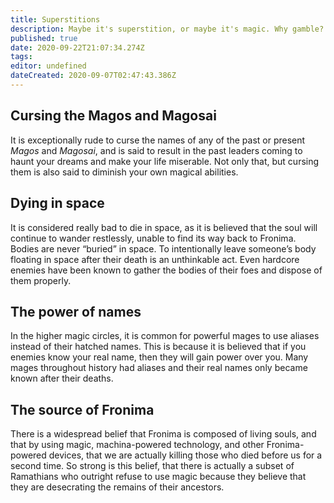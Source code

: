 ```yaml
---
title: Superstitions
description: Maybe it's superstition, or maybe it's magic. Why gamble?
published: true
date: 2020-09-22T21:07:34.274Z
tags: 
editor: undefined
dateCreated: 2020-09-07T02:47:43.386Z
---
```


## Cursing the Magos and Magosai

It is exceptionally rude to curse the names of any of the past or present *Magos* and *Magosai*, and is said to result in the past leaders coming to haunt your dreams and make your life miserable. Not only that, but cursing them is also said to diminish your own magical abilities.

## Dying in space

It is considered really bad to die in space, as it is believed that the soul will continue to wander restlessly, unable to find its way back to Fronima. Bodies are never “buried” in space. To intentionally leave someone’s body floating in space after their death is an unthinkable act. Even hardcore enemies have been known to gather the bodies of their foes and dispose of them properly.

## The power of names

In the higher magic circles, it is common for powerful mages to use aliases instead of their hatched names. This is because it is believed that if you enemies know your real name, then they will gain power over you. Many mages throughout history had aliases and their real names only became known after their deaths.

## The source of Fronima

There is a widespread belief that Fronima is composed of living souls, and that by using magic, machina-powered technology, and other Fronima-powered devices, that we are actually killing those who died before us for a second time. So strong is this belief, that there is actually a subset of Ramathians who outright refuse to use magic because they believe that they are desecrating the remains of their ancestors.